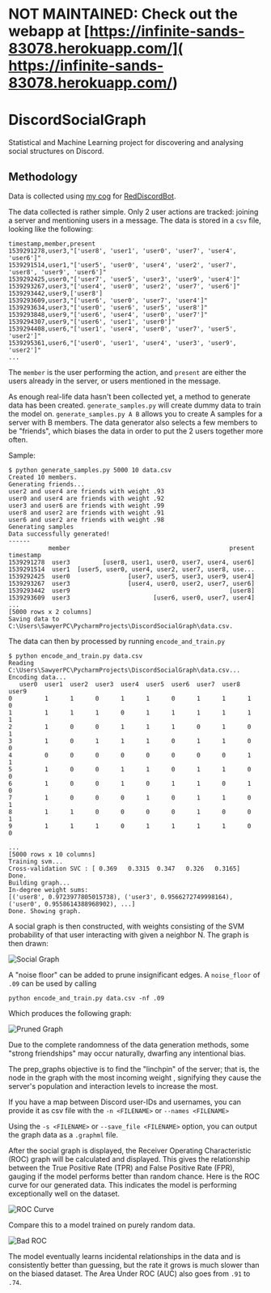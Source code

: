 # NOT MAINTAINED: Check out the webapp at [https://infinite-sands-83078.herokuapp.com/]( https://infinite-sands-83078.herokuapp.com/)

# DiscordSocialGraph

Statistical and Machine Learning project for discovering and analysing social structures on Discord. 

## Methodology

Data is collected using [my cog](https://github.com/samclane/Snake-Cogs/blob/master/member_logger/member_logger.py) 
for [RedDiscordBot](https://github.com/Cog-Creators/Red-DiscordBot). 

The data collected is rather simple. Only 2 user actions are tracked: joining a server and mentioning users in a message.
The data is stored in a `csv` file, looking like the following:

```csv
timestamp,member,present
1539291278,user3,"['user8', 'user1', 'user0', 'user7', 'user4', 'user6']"
1539291514,user1,"['user5', 'user0', 'user4', 'user2', 'user7', 'user8', 'user9', 'user6']"
1539292425,user0,"['user7', 'user5', 'user3', 'user9', 'user4']"
1539293267,user3,"['user4', 'user0', 'user2', 'user7', 'user6']"
1539293442,user9,['user8']
1539293609,user3,"['user6', 'user0', 'user7', 'user4']"
1539293634,user3,"['user0', 'user6', 'user5', 'user8']"
1539293848,user9,"['user6', 'user4', 'user0', 'user7']"
1539294307,user9,"['user6', 'user1', 'user0']"
1539294408,user6,"['user1', 'user4', 'user0', 'user7', 'user5', 'user2']"
1539295361,user6,"['user0', 'user1', 'user4', 'user3', 'user9', 'user2']"
...
```

The `member` is the user performing the action, and `present` are either the users already in the server, or users 
mentioned in the message.

As enough real-life data hasn't been collected yet, a method to generate data has been created. `generate_samples.py` will
create dummy data to train the model on. `generate_samples.py A B` allows you to create A samples for a server with B 
members. The data generator also selects a few members to be "friends", which biases the data in order to put the 2 users
together more often. 

Sample:
```
$ python generate_samples.py 5000 10 data.csv
Created 10 members.
Generating friends...
user2 and user4 are friends with weight .93
user0 and user4 are friends with weight .92
user3 and user6 are friends with weight .99
user8 and user2 are friends with weight .91
user6 and user2 are friends with weight .98
Generating samples
Data successfully generated!
------
           member                                            present
timestamp                                                           
1539291278  user3         [user8, user1, user0, user7, user4, user6]
1539291514  user1  [user5, user0, user4, user2, user7, user8, use...
1539292425  user0                [user7, user5, user3, user9, user4]
1539293267  user3                [user4, user0, user2, user7, user6]
1539293442  user9                                            [user8]
1539293609  user3                       [user6, user0, user7, user4]
...
[5000 rows x 2 columns]
Saving data to C:\Users\SawyerPC\PycharmProjects\DiscordSocialGraph\data.csv.
```

The data can then by processed by running `encode_and_train.py`

```
$ python encode_and_train.py data.csv
Reading C:\Users\SawyerPC\PycharmProjects\DiscordSocialGraph\data.csv...
Encoding data...
   user0  user1  user2  user3  user4  user5  user6  user7  user8  user9
0         1      1      0      1      1      0      1      1      1      0
1         1      1      1      0      1      1      1      1      1      1
2         1      0      0      1      1      1      0      1      0      1
3         1      0      1      1      1      0      1      1      0      0
4         0      0      0      0      0      0      0      0      1      1
5         1      0      0      1      1      0      1      1      0      0
6         1      0      0      1      0      1      1      0      1      0
7         1      0      0      0      1      0      1      1      0      1
8         1      1      0      0      0      0      1      0      0      1
9         1      1      1      0      1      1      1      1      0      0

...
[5000 rows x 10 columns]
Training svm...
Cross-validation SVC : [ 0.369   0.3315  0.347   0.326   0.3165]
Done.
Building graph...
In-degree weight sums:
[('user8', 0.9723977805015738), ('user3', 0.9566272749998164), ('user0', 0.9558614388968902), ...]
Done. Showing graph.
```

A social graph is then constructed, with weights consisting of the SVM probability of that user interacting with given a 
neighbor N. The graph is then drawn:

![Social Graph](samples/Figure_1.png)

A "noise floor" can be added to prune insignificant edges. A `noise_floor` of `.09` can be used by calling

```
python encode_and_train.py data.csv -nf .09
```

Which produces the following graph:

![Pruned Graph](samples/Figure_2.png)

Due to the complete randomness of the data generation methods, some "strong friendships" may occur naturally, dwarfing 
any intentional bias. 

The prep_graphs objective is to find the "linchpin" of the server; that is, the node in the graph with the most incoming weight
, signifying they cause the server's population and interaction levels to increase the most. 

If you have a map between Discord user-IDs and usernames, you can provide it as csv file with the `-n <FILENAME>` or 
`--names <FILENAME>`

Using the `-s <FILENAME>` or `--save_file <FILENAME>` option, you can output the graph data as a `.graphml` file.

After the social graph is displayed, the Receiver Operating Characteristic (ROC) graph will be calculated and displayed. 
This gives the relationship between the True Positive Rate (TPR) and False Positive Rate (FPR), gauging if the model 
performs better than random chance. Here is the ROC curve for our generated data. This indicates the model is performing 
exceptionally well on the dataset.

![ROC Curve](samples/Figure_3.png)

Compare this to a model trained on purely random data. 

![Bad ROC](samples/Figure_4.png)

The model eventually learns incidental relationships in the data and is consistently better than guessing, but the rate 
it grows is much slower than on the biased dataset. The Area Under ROC (AUC) also goes from `.91` to `.74`.